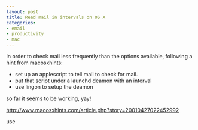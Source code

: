 ```yaml
---
layout: post
title: Read mail in intervals on OS X
categories: 
- email 
- productivity
- mac
---
```


In order to check mail less frequently than the options available, following a hint from macosxhints:

- set up an applescript to tell mail to check for mail.
- put that script under a launchd deamon with an interval
- use lingon to setup the deamon

so far it seems to be working, yay!

http://www.macosxhints.com/article.php?story=20010427022452992

use 
